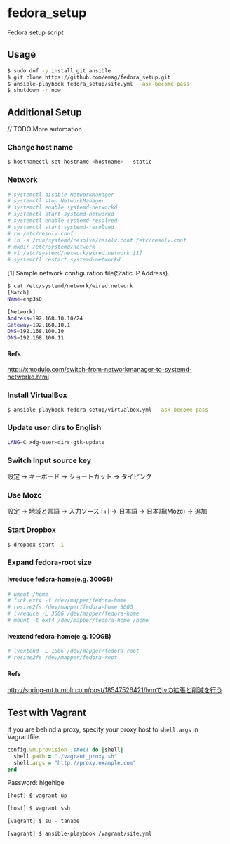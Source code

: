 # fedora_setup

Fedora setup script

## Usage

``` sh
$ sudo dnf -y install git ansible
$ git clone https://github.com/emag/fedora_setup.git
$ ansible-playbook fedora_setup/site.yml --ask-become-pass
$ shutdown -r now
```

## Additional Setup

// TODO More automation

### Change host name

``` sh
$ hostnamectl set-hostname <hostname> --static
```

### Network

``` sh
# systemctl disable NetworkManager
# systemctl stop NetworkManager
# systemctl enable systemd-networkd
# systemctl start systemd-networkd
# systemctl enable systemd-resolved
# systemctl start systemd-resolved
# rm /etc/resolv.conf
# ln -s /run/systemd/resolve/resolv.conf /etc/resolv.conf
# mkdir /etc/systemd/network
# vi /etc/systemd/network/wired.network [1]
# systemctl restart systemd-networkd
```

[1] Sample network configuration file(Static IP Address).

``` sh
$ cat /etc/systemd/network/wired.network
[Match]
Name=enp3s0

[Network]
Address=192.168.10.10/24
Gateway=192.168.10.1
DNS=192.168.100.10
DNS=192.168.100.11
```

#### Refs

http://xmodulo.com/switch-from-networkmanager-to-systemd-networkd.html

### Install VirtualBox

``` sh
$ ansible-playbook fedora_setup/virtualbox.yml --ask-become-pass
```

### Update user dirs to English

``` sh
LANG=C xdg-user-dirs-gtk-update
```

### Switch Input source key

設定 -> キーボード -> ショートカット -> タイピング

### Use Mozc

設定 -> 地域と言語 -> 入力ソース [+] -> 日本語 -> 日本語(Mozc) -> 追加

### Start Dropbox

``` sh
$ dropbox start -i
```

### Expand fedora-root size

#### lvreduce fedora-home(e.g. 300GB)

``` sh
# umout /home
# fsck.ext4 -f /dev/mapper/fedora-home
# resize2fs /dev/mapper/fedora-home 300G
# lvreduce -L 300G /dev/mapper/fedora-home
# mount -t ext4 /dev/mapper/fedora-home /home
```

#### lvextend fedora-home(e.g. 100GB)

``` sh
# lvextend -L 100G /dev/mapper/fedora-root
# resize2fs /dev/mapper/fedora-root
```

#### Refs

http://spring-mt.tumblr.com/post/18547526421/lvmでlvの拡張と削減を行う

## Test with Vagrant

If you are behind a proxy, specify your proxy host to `shell.args` in Vagrantfile.

``` ruby
config.vm.provision :shell do |shell|
  shell.path = "./vagrant_proxy.sh"
  shell.args = "http://proxy.example.com"
end
```

Password: higehige

``` sh
[host] $ vagrant up
```

``` sh
[host] $ vagrant ssh
```

``` sh
[vagrant] $ su - tanabe
```

``` sh
[vagrant] $ ansible-playbook /vagrant/site.yml
```
